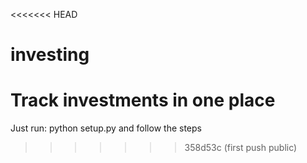 <<<<<<< HEAD
# investing
Track investments in one place
=======
Just run: python setup.py and follow the steps
>>>>>>> 358d53c (first push public)
